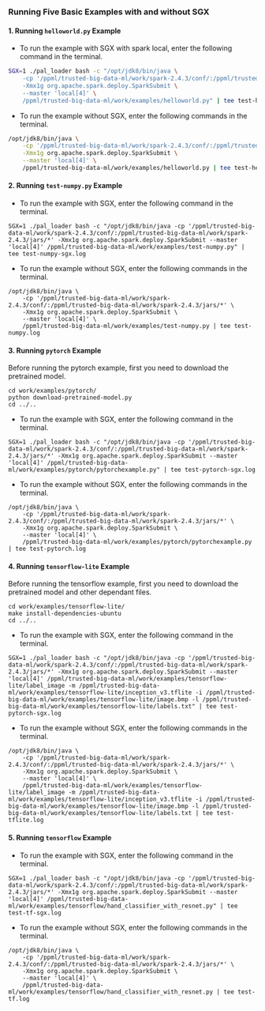 ### Running Five Basic Examples with and without SGX

#### 1. Running `helloworld.py` Example
* To run the example with SGX with spark local, enter the following command in the terminal.
```bash
SGX=1 ./pal_loader bash -c "/opt/jdk8/bin/java \
	-cp '/ppml/trusted-big-data-ml/work/spark-2.4.3/conf/:/ppml/trusted-big-data-ml/work/spark-2.4.3/jars/*' \ 
	-Xmx1g org.apache.spark.deploy.SparkSubmit \
	--master 'local[4]' \
	/ppml/trusted-big-data-ml/work/examples/helloworld.py" | tee test-helloworld-sgx.log
```
* To run the example without SGX, enter the following commands in the terminal.
```bash
/opt/jdk8/bin/java \
	-cp '/ppml/trusted-big-data-ml/work/spark-2.4.3/conf/:/ppml/trusted-big-data-ml/work/spark-2.4.3/jars/*' \
	-Xmx1g org.apache.spark.deploy.SparkSubmit \
	--master 'local[4]' \
	/ppml/trusted-big-data-ml/work/examples/helloworld.py | tee test-helloworld.log
```

#### 2. Running `test-numpy.py` Example
* To run the example with SGX, enter the following command in the terminal.
```
SGX=1 ./pal_loader bash -c "/opt/jdk8/bin/java -cp '/ppml/trusted-big-data-ml/work/spark-2.4.3/conf/:/ppml/trusted-big-data-ml/work/spark-2.4.3/jars/*' -Xmx1g org.apache.spark.deploy.SparkSubmit --master 'local[4]' /ppml/trusted-big-data-ml/work/examples/test-numpy.py" | tee test-numpy-sgx.log
```

* To run the example without SGX, enter the following commands in the terminal.
```
/opt/jdk8/bin/java \
	-cp '/ppml/trusted-big-data-ml/work/spark-2.4.3/conf/:/ppml/trusted-big-data-ml/work/spark-2.4.3/jars/*' \
	-Xmx1g org.apache.spark.deploy.SparkSubmit \
	--master 'local[4]' \
	/ppml/trusted-big-data-ml/work/examples/test-numpy.py | tee test-numpy.log
```

#### 3. Running `pytorch` Example
Before running the pytorch example, first you need to download the pretrained model.
```
cd work/examples/pytorch/
python download-pretrained-model.py
cd ../..
```

* To run the example with SGX, enter the following command in the terminal.
```
SGX=1 ./pal_loader bash -c "/opt/jdk8/bin/java -cp '/ppml/trusted-big-data-ml/work/spark-2.4.3/conf/:/ppml/trusted-big-data-ml/work/spark-2.4.3/jars/*' -Xmx1g org.apache.spark.deploy.SparkSubmit --master 'local[4]' /ppml/trusted-big-data-ml/work/examples/pytorch/pytorchexample.py" | tee test-pytorch-sgx.log
```

* To run the example without SGX, enter the following commands in the terminal.
```
/opt/jdk8/bin/java \
	-cp '/ppml/trusted-big-data-ml/work/spark-2.4.3/conf/:/ppml/trusted-big-data-ml/work/spark-2.4.3/jars/*' \
	-Xmx1g org.apache.spark.deploy.SparkSubmit \
	--master 'local[4]' \
	/ppml/trusted-big-data-ml/work/examples/pytorch/pytorchexample.py | tee test-pytorch.log
```

#### 4. Running `tensorflow-lite` Example
Before running the tensorflow example, first you need to download the pretrained model and other dependant files.
```
cd work/examples/tensorflow-lite/
make install-dependencies-ubuntu
cd ../..
```

* To run the example with SGX, enter the following command in the terminal.
```
SGX=1 ./pal_loader bash -c "/opt/jdk8/bin/java -cp '/ppml/trusted-big-data-ml/work/spark-2.4.3/conf/:/ppml/trusted-big-data-ml/work/spark-2.4.3/jars/*' -Xmx1g org.apache.spark.deploy.SparkSubmit --master 'local[4]' /ppml/trusted-big-data-ml/work/examples/tensorflow-lite/label_image -m /ppml/trusted-big-data-ml/work/examples/tensorflow-lite/inception_v3.tflite -i /ppml/trusted-big-data-ml/work/examples/tensorflow-lite/image.bmp -l /ppml/trusted-big-data-ml/work/examples/tensorflow-lite/labels.txt" | tee test-pytorch-sgx.log
```

* To run the example without SGX, enter the following commands in the terminal.
```
/opt/jdk8/bin/java \
	-cp '/ppml/trusted-big-data-ml/work/spark-2.4.3/conf/:/ppml/trusted-big-data-ml/work/spark-2.4.3/jars/*' \
	-Xmx1g org.apache.spark.deploy.SparkSubmit \
	--master 'local[4]' \
	/ppml/trusted-big-data-ml/work/examples/tensorflow-lite/label_image -m /ppml/trusted-big-data-ml/work/examples/tensorflow-lite/inception_v3.tflite -i /ppml/trusted-big-data-ml/work/examples/tensorflow-lite/image.bmp -l /ppml/trusted-big-data-ml/work/examples/tensorflow-lite/labels.txt | tee test-tflite.log
```

#### 5. Running `tensorflow` Example

* To run the example with SGX, enter the following command in the terminal.
```
SGX=1 ./pal_loader bash -c "/opt/jdk8/bin/java -cp '/ppml/trusted-big-data-ml/work/spark-2.4.3/conf/:/ppml/trusted-big-data-ml/work/spark-2.4.3/jars/*' -Xmx1g org.apache.spark.deploy.SparkSubmit --master 'local[4]' /ppml/trusted-big-data-ml/work/examples/tensorflow/hand_classifier_with_resnet.py" | tee test-tf-sgx.log
```

* To run the example without SGX, enter the following commands in the terminal.
```
/opt/jdk8/bin/java \
	-cp '/ppml/trusted-big-data-ml/work/spark-2.4.3/conf/:/ppml/trusted-big-data-ml/work/spark-2.4.3/jars/*' \
	-Xmx1g org.apache.spark.deploy.SparkSubmit \
	--master 'local[4]' \
	/ppml/trusted-big-data-ml/work/examples/tensorflow/hand_classifier_with_resnet.py | tee test-tf.log
```


